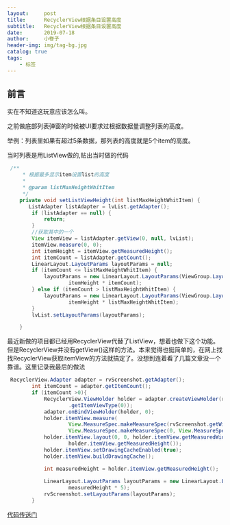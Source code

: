 ```yaml
---
layout:     post  
title:      RecyclerView根据条目设置高度 
subtitle:   RecyclerView根据条目设置高度 
date:       2019-07-18
author:     小卷子
header-img: img/tag-bg.jpg
catalog: true
tags:
    - 标签
---
```


## 前言

实在不知道这玩意应该怎么叫。



之前做底部列表弹窗的时候被UI要求过根据数据量调整列表的高度。

举例：列表里如果有超过5条数据，那列表的高度就是5个item的高度。

当时列表是用ListView做的,贴出当时做的代码

~~~java
 /**
     * 根据最多显示item设置list的高度
     *
     * @param listMaxHeightWhitItem
     */
    private void setListViewHeight(int listMaxHeightWhitItem) {
       ListAdapter listAdapter = lvList.getAdapter();
        if (listAdapter == null) {
            return;
        }
        //获取其中的一个
        View itemView = listAdapter.getView(0, null, lvList);
        itemView.measure(0, 0);
        int itemHeight = itemView.getMeasuredHeight();
        int itemCount = listAdapter.getCount();
        LinearLayout.LayoutParams layoutParams = null;
        if (itemCount <= listMaxHeightWhitItem) {
            layoutParams = new LinearLayout.LayoutParams(ViewGroup.LayoutParams.MATCH_PARENT,
                    itemHeight * itemCount);
        } else if (itemCount > listMaxHeightWhitItem) {
            layoutParams = new LinearLayout.LayoutParams(ViewGroup.LayoutParams.MATCH_PARENT,
                    itemHeight * listMaxHeightWhitItem);
        }
        lvList.setLayoutParams(layoutParams);

    }
~~~



最近新做的项目都已经用RecyclerView代替了ListView，想着也做下这个功能。但是RecyclerView并没有getView()这样的方法。本来觉得也挺简单的，在网上找找RecyclerView获取itemView的方法就搞定了。没想到连着看了几篇文章没一个靠谱。这里记录我最后的做法

~~~java
 RecyclerView.Adapter adapter = rvScreenshot.getAdapter();
        int itemCount = adapter.getItemCount();
        if (itemCount >0){
            RecyclerView.ViewHolder holder = adapter.createViewHolder(rvScreenshot, adapter
                    .getItemViewType(0));
            adapter.onBindViewHolder(holder, 0);
            holder.itemView.measure(
                    View.MeasureSpec.makeMeasureSpec(rvScreenshot.getWidth(), View.MeasureSpec.EXACTLY),
                    View.MeasureSpec.makeMeasureSpec(0, View.MeasureSpec.UNSPECIFIED));
            holder.itemView.layout(0, 0, holder.itemView.getMeasuredWidth(),
                    holder.itemView.getMeasuredHeight());
            holder.itemView.setDrawingCacheEnabled(true);
            holder.itemView.buildDrawingCache();

            int measuredHeight = holder.itemView.getMeasuredHeight();
            
            LinearLayout.LayoutParams layoutParams = new LinearLayout.LayoutParams(ViewGroup.LayoutParams.MATCH_PARENT,
                    measuredHeight * 5);
            rvScreenshot.setLayoutParams(layoutParams);
        }

~~~





[代码传送门](https://github.com/yeqiu/HailHydra/blob/master/hydra/src/main/java/com/yeqiu/hydra/utils/ViewUtils.java)